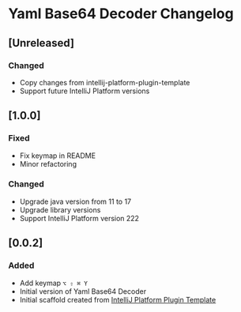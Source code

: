 <!-- Keep a Changelog guide -> https://keepachangelog.com -->

# Yaml Base64 Decoder Changelog

## [Unreleased]
### Changed
- Copy changes from intellij-platform-plugin-template
- Support future IntelliJ Platform versions

## [1.0.0]
### Fixed
- Fix keymap in README
- Minor refactoring

### Changed
- Upgrade java version from 11 to 17
- Upgrade library versions
- Support IntelliJ Platform version 222

## [0.0.2]
### Added
- Add keymap `⌥ ⇧ ⌘ Y`
- Initial version of Yaml Base64 Decoder
- Initial scaffold created from [IntelliJ Platform Plugin Template](https://github.com/JetBrains/intellij-platform-plugin-template)